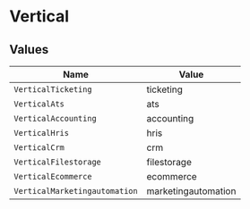 # Vertical


## Values

| Name                          | Value                         |
| ----------------------------- | ----------------------------- |
| `VerticalTicketing`           | ticketing                     |
| `VerticalAts`                 | ats                           |
| `VerticalAccounting`          | accounting                    |
| `VerticalHris`                | hris                          |
| `VerticalCrm`                 | crm                           |
| `VerticalFilestorage`         | filestorage                   |
| `VerticalEcommerce`           | ecommerce                     |
| `VerticalMarketingautomation` | marketingautomation           |